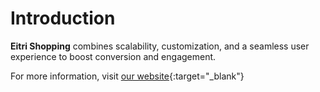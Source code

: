 # Introduction

**Eitri Shopping** combines scalability, customization, and a seamless user experience to boost conversion and engagement.

For more information, visit [our website](https://www.eitri.tech/){:target="_blank"}